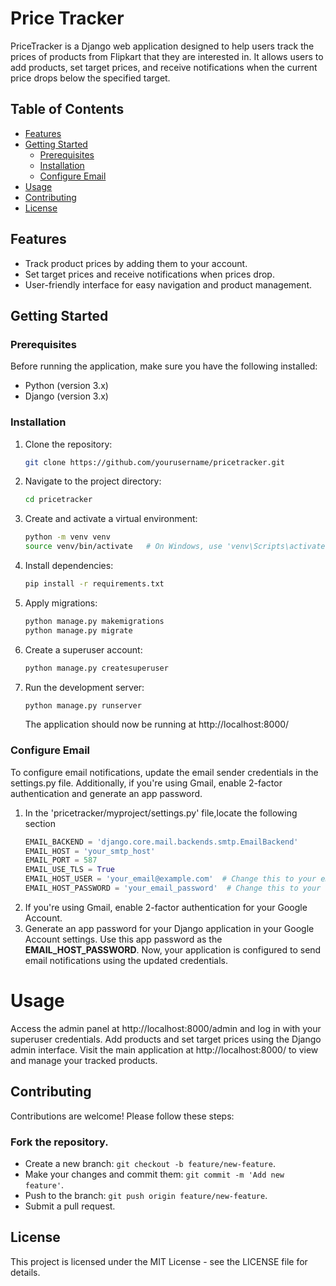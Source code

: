 # Price Tracker

PriceTracker is a Django web application designed to help users track the prices of products from Flipkart that they are interested in. It allows users to add products, set target prices, and receive notifications when the current price drops below the specified target.

## Table of Contents

- [Features](#features)
- [Getting Started](#getting-started)
  - [Prerequisites](#prerequisites)
  - [Installation](#installation)
  - [Configure Email](#ConfigureEmail)
- [Usage](#usage)
- [Contributing](#contributing)
- [License](#license)

## Features

- Track product prices by adding them to your account.
- Set target prices and receive notifications when prices drop.
- User-friendly interface for easy navigation and product management.

## Getting Started

### Prerequisites

Before running the application, make sure you have the following installed:

- Python (version 3.x)
- Django (version 3.x)
### Installation

1. Clone the repository:

   ```bash
   git clone https://github.com/yourusername/pricetracker.git
   
2. Navigate to the project directory:
   
   ```bash
   cd pricetracker
   
4. Create and activate a virtual environment:
   ```bash
   python -m venv venv
   source venv/bin/activate   # On Windows, use 'venv\Scripts\activate'

6. Install dependencies:
   ```bash
   pip install -r requirements.txt

8. Apply migrations:
   ```bash
   python manage.py makemigrations
   python manage.py migrate
   
9. Create a superuser account:
    ```bash
    python manage.py createsuperuser

10. Run the development server:
    ```bash
    python manage.py runserver
    ```
    The application should now be running at http://localhost:8000/
### Configure Email
To configure email notifications, update the email sender credentials in the settings.py file. Additionally, if you're using Gmail, enable 2-factor authentication and generate an app password.
    
1. In the 'pricetracker/myproject/settings.py' file,locate the following section
    ```Python
    EMAIL_BACKEND = 'django.core.mail.backends.smtp.EmailBackend'
    EMAIL_HOST = 'your_smtp_host'
    EMAIL_PORT = 587
    EMAIL_USE_TLS = True
    EMAIL_HOST_USER = 'your_email@example.com'  # Change this to your email
    EMAIL_HOST_PASSWORD = 'your_email_password'  # Change this to your email password
2. If you're using Gmail, enable 2-factor authentication for your Google Account.
3. Generate an app password for your Django application in your Google Account settings. Use this app password as the **EMAIL_HOST_PASSWORD**.
   Now, your application is configured to send email notifications using the updated credentials.

# Usage
Access the admin panel at http://localhost:8000/admin and log in with your superuser credentials.
Add products and set target prices using the Django admin interface.
Visit the main application at http://localhost:8000/ to view and manage your tracked products.

## Contributing
Contributions are welcome! Please follow these steps:

### Fork the repository.

- Create a new branch: `git checkout -b feature/new-feature`.
- Make your changes and commit them: `git commit -m 'Add new feature'`.
- Push to the branch: `git push origin feature/new-feature`.
- Submit a pull request.

## License
This project is licensed under the MIT License - see the LICENSE file for details.




